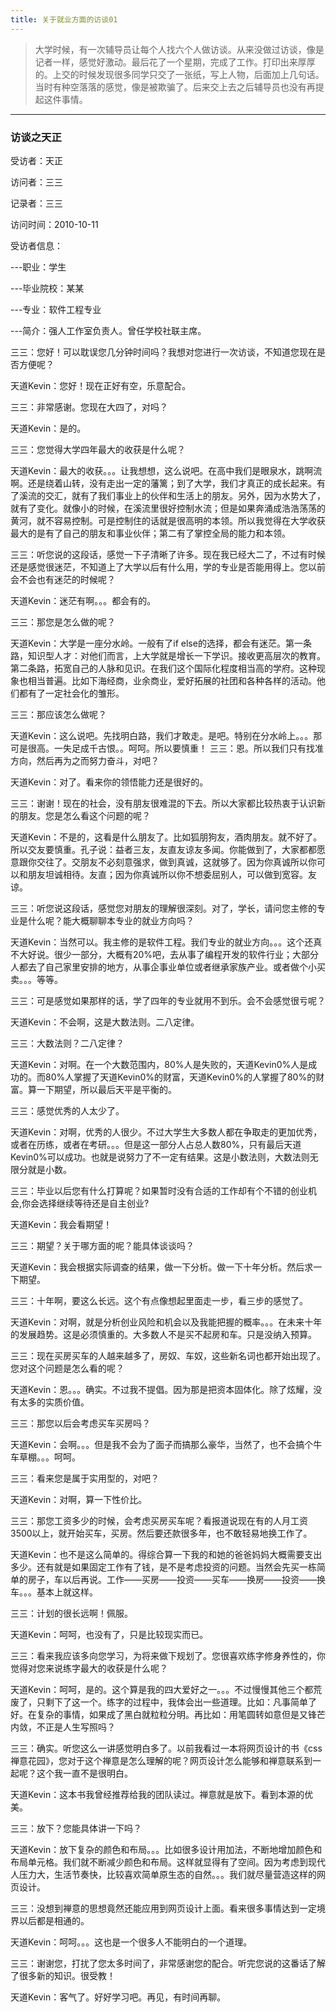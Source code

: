 ```yaml
---
title: 关于就业方面的访谈01
---
```


> 大学时候，有一次辅导员让每个人找六个人做访谈。从来没做过访谈，像是记者一样，感觉好激动。最后花了一个星期，完成了工作。打印出来厚厚的。上交的时候发现很多同学只交了一张纸，写上人物，后面加上几句话。当时有种空落落的感觉，像是被欺骗了。后来交上去之后辅导员也没有再提起这件事情。

------------------------------

### 访谈之天正 ###

受访者：天正

访问者：三三

记录者：三三

访问时间：2010-10-11

受访者信息：

---职业：学生

---毕业院校：某某

---专业：软件工程专业

---简介：强人工作室负责人。曾任学校社联主席。

三三：您好！可以耽误您几分钟时间吗？我想对您进行一次访谈，不知道您现在是否方便呢？

天道Kevin：您好！现在正好有空，乐意配合。

三三：非常感谢。您现在大四了，对吗？

天道Kevin：是的。

三三：您觉得大学四年最大的收获是什么呢？

天道Kevin：最大的收获。。。让我想想，这么说吧。在高中我们是眼泉水，跳啊流啊。还是绕着山转，没有走出一定的藩篱；到了大学，我们才真正的成长起来。有了溪流的交汇，就有了我们事业上的伙伴和生活上的朋友。另外，因为水势大了，就有了变化。就像小的时候，在溪流里很好控制水流；但是如果奔涌成浩浩荡荡的黄河，就不容易控制。可是控制住的话就是很高明的本领。所以我觉得在大学收获最大的是有了自己的朋友和事业伙伴；第二有了掌控全局的能力和本领。

三三：听您说的这段话，感觉一下子清晰了许多。现在我已经大二了，不过有时候还是感觉很迷茫，不知道上了大学以后有什么用，学的专业是否能用得上。您以前会不会也有迷茫的时候呢？

天道Kevin：迷茫有啊。。。都会有的。

三三：那您是怎么做的呢？

天道Kevin：大学是一座分水岭。一般有了if  else的选择，都会有迷茫。第一条路，知识型人才：对他们而言，上大学就是增长一下学识。接收更高层次的教育。第二条路，拓宽自己的人脉和见识。在我们这个国际化程度相当高的学府。这种现象也相当普遍。比如下海经商，业余商业，爱好拓展的社团和各种各样的活动。他们都有了一定社会化的雏形。

三三：那应该怎么做呢？

天道Kevin：这么说吧。先找明白路，我们才敢走。是吧。特别在分水岭上。。。那可是很高。一失足成千古恨。。呵呵。所以要慎重！
三三：恩。所以我们只有找准方向，然后再为之而努力奋斗，对吧？

天道Kevin：对了。看来你的领悟能力还是很好的。

三三：谢谢！现在的社会，没有朋友很难混的下去。所以大家都比较热衷于认识新的朋友。您是怎么看这个问题的呢？

天道Kevin：不是的，这看是什么朋友了。比如狐朋狗友，酒肉朋友。就不好了。所以交友要慎重。孔子说：益者三友，友直友谅友多闻。你能做到了，大家都都愿意跟你交往了。交朋友不必刻意强求，做到真诚，这就够了。因为你真诚所以你可以和朋友坦诚相待。友直；因为你真诚所以你不想委屈别人，可以做到宽容。友谅。

三三：听您说这段话，感觉您对朋友的理解很深刻。对了，学长，请问您主修的专业是什么呢？能大概聊聊本专业的就业方向吗？

天道Kevin：当然可以。我主修的是软件工程。我们专业的就业方向。。。这个还真不大好说。很少一部分，大概有20%吧，去从事了编程开发的软件行业；大部分人都去了自己家里安排的地方，从事企事业单位或者继承家族产业。或者做个小买卖。。。等等。

三三：可是感觉如果那样的话，学了四年的专业就用不到乐。会不会感觉很亏呢？

天道Kevin：不会啊，这是大数法则。二八定律。

三三：大数法则？二八定律？

天道Kevin：对啊。在一个大数范围内，80%人是失败的，天道Kevin0%人是成功的。而80%人掌握了天道Kevin0%的财富，天道Kevin0%的人掌握了80%的财富。算一下期望，所以最后天平是平衡的。

三三：感觉优秀的人太少了。

天道Kevin：对啊，优秀的人很少。不过大学生大多数人都在争取走的更加优秀，或者在历练，或者在考研。。。但是这一部分人占总人数80%，只有最后天道Kevin0%可以成功。也就是说努力了不一定有结果。这是小数法则，大数法则无限分就是小数。

三三：毕业以后您有什么打算呢？如果暂时没有合适的工作却有个不错的创业机会,你会选择继续等待还是自主创业?

天道Kevin：我会看期望！

三三：期望？关于哪方面的呢？能具体谈谈吗？

天道Kevin：我会根据实际调查的结果，做一下分析。做一下十年分析。然后求一下期望。

三三：十年啊，要这么长远。这个有点像想起里面走一步，看三步的感觉了。

天道Kevin：对啊，就是分析创业风险和机会以及我能把握的概率。。。在未来十年的发展趋势。这是必须慎重的。大多数人不是买不起房和车。只是没纳入预算。

三三：现在买房买车的人越来越多了，房奴、车奴，这些新名词也都开始出现了。您对这个问题是怎么看的呢？

天道Kevin：恩。。。确实。不过我不提倡。因为那是把资本固体化。除了炫耀，没有太多的实质价值。

三三：那您以后会考虑买车买房吗？

天道Kevin：会啊。。。但是我不会为了面子而搞那么豪华，当然了，也不会搞个牛车草棚。。。呵呵。

三三：看来您是属于实用型的，对吧？

天道Kevin：对啊，算一下性价比。

三三：那您工资多少的时候，会考虑买房买车呢？看报道说现在有的人月工资3500以上，就开始买车，买房。然后要还款很多年，也不敢轻易地换工作了。

天道Kevin：也不是这么简单的。得综合算一下我的和她的爸爸妈妈大概需要支出多少。还有就是如果固定工作有了钱，是不是考虑投资的问题。当然会先买一栋简单的房子，车以后再说。工作——买房——投资——买车——换房——投资——换车。。。基本上就这样。

三三：计划的很长远啊！佩服。

天道Kevin：呵呵，也没有了，只是比较现实而已。

三三：看来我应该多向您学习，为将来做下规划了。您很喜欢练字修身养性的，你觉得对您来说练字最大的收获是什么呢？

天道Kevin：呵呵，是的。这个算是我的四大爱好之一。。。不过慢慢其他三个都荒废了，只剩下了这一个。练字的过程中，我体会出一些道理。比如：凡事简单了好。在复杂的事情，如果成了黑白就粒粒分明。再比如：用笔圆转如意但是又锋芒内敛，不正是人生写照吗？

三三：确实。听您这么一讲感觉明白多了。以前我看过一本将网页设计的书《css禅意花园》，您对于这个禅意是怎么理解的呢？网页设计怎么能够和禅意联系到一起呢？这个我一直不是很明白。

天道Kevin：这本书我曾经推荐给我的团队读过。禅意就是放下。看到本源的优美。

三三：放下？您能具体讲一下吗？

天道Kevin：放下复杂的颜色和布局。。。比如很多设计用加法，不断地增加颜色和布局单元格。我们就不断减少颜色和布局。这样就显得有了空间。因为考虑到现代人压力大，生活节奏快，比较喜欢简单原生态的自然。。。我们就尽量营造这样的网页设计。

三三：没想到禅意的思想竟然还能应用到网页设计上面。看来很多事情达到一定境界以后都是相通的。

天道Kevin：呵呵。。。这也是一个很多人不能明白的一个道理。

三三：谢谢您，打扰了您太多时间了，非常感谢您的配合。听完您说的这番话了解了很多新的知识。很受教！

天道Kevin：客气了。好好学习吧。再见，有时间再聊。

